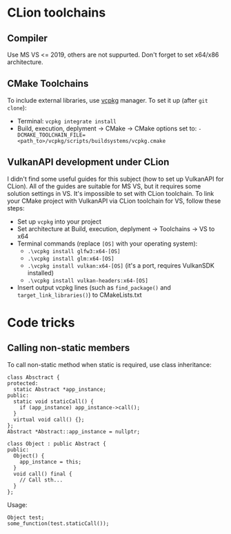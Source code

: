 # CLion toolchains

## Compiler
Use MS VS <= 2019, others are not suppurted. Don't forget to set x64/x86 architecture.

## CMake Toolchains
To include external libraries, use [vcpkg](https://github.com/microsoft/vcpkg) manager. To set it up (after `git clone`):
- Terminal: `vcpkg integrate install`
- Build, execution, deplyment -> CMake -> CMake options set to: `-DCMAKE_TOOLCHAIN_FILE=<path_to>/vcpkg/scripts/buildsystems/vcpkg.cmake`

## VulkanAPI development under CLion
I didn't find some useful guides for this subject (how to set up VulkanAPI for CLion). All of the guides are suitable for MS VS, but it requires some solution settings in VS. It's impossible to set with CLion toolchain.
To link your CMake project with VulkanAPI via CLion toolchain for VS, follow these steps:
- Set up `vcpkg` into your project
- Set architecture at Build, execution, deplyment -> Toolchains -> VS to x64
- Terminal commands (replace `[OS]` with your operating system):
  - `.\vcpkg install glfw3:x64-[OS]`
  - `.\vcpkg install glm:x64-[OS]`
  - `.\vcpkg install vulkan:x64-[OS]` (it's a port, requires VulkanSDK installed)
  - `.\vcpkg install vulkan-headers:x64-[OS]`
- Insert output vcpkg lines (such as `find_package()` and `target_link_libraries()`) to CMakeLists.txt

# Code tricks
## Calling non-static members
To call non-static method when static is required, use class inheritance:
```
class Absctract {
protected:
  static Abstract *app_instance;
public:
  static void staticCall() {
    if (app_instance) app_instance->call();
  }
  virtual void call() {};
};
Abstract *Abstract::app_instance = nullptr;

class Object : public Abstract {
public:
  Object() {
    app_instance = this;
  }
  void call() final {
    // Call sth...
  }
};
```

Usage:
```
Object test;
some_function(test.staticCall());
```
